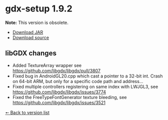 # gdx-setup 1.9.2

**Note:** This version is obsolete.

* [Download JAR](https://github.com/JavaCakeGames/gdx-setup-archive/raw/main/gdx-setup_1.9.2.jar)
* [Download source](https://github.com/JavaCakeGames/gdx-setup-archive/raw/main/sources/gdx-setup_1.9.2.zip)

## libGDX changes

- Added TextureArray wrapper see <https://github.com/libgdx/libgdx/pull/3807>
- Fixed bug in AndroidGL20.cpp which cast a pointer to a 32-bit int. Crash on 64-bit ARM, but only for a specific code path and address...
- Fixed multiple controllers registering on same index with LWJGL3, see <https://github.com/libgdx/libgdx/issues/3774>
- Fixed the FreeTypeFontGenerator texture bleeding, see <https://github.com/libgdx/libgdx/issues/3521>

[🠔 Back to version list](https://javacakegames.github.io/gdx-setup-archive/)
